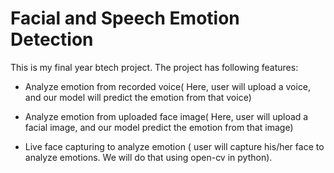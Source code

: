 # Facial and Speech Emotion Detection

This is my final year btech project. The project has following features:

- Analyze emotion from recorded voice( Here, user will upload a voice, and
our model will predict the emotion from that voice)


- Analyze emotion from uploaded face image( Here, user will upload a facial
image, and our model predict the emotion from that image)

- Live face capturing to analyze emotion ( user will capture his/her face to
analyze emotions. We will do that using open-cv in python).

[]()